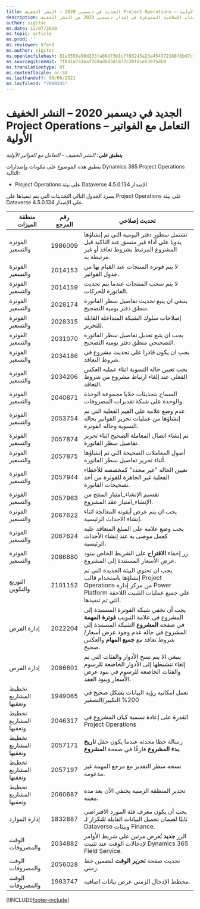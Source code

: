 ```yaml
---
title: الجديد في ديسمبر 2020 – النشر الخفيف Project Operations – التعامل مع الفواتير الأولية
description: يوفر هذا الموضوع معلومات حول التحديثات الإصلاحية المتوفرة في إصدار ديسمبر 2020 من النشر الخفيف Project Operations – التعامل مع الفواتير الأولية‬.
author: sigitac
ms.date: 12/07/2020
ms.topic: article
ms.prod: ''
ms.reviewer: kfend
ms.author: sigitac
ms.openlocfilehash: 81a5556e98d333fa86d73b1c7f03245a23a454372168f8bd7c79fc4425387734
ms.sourcegitcommit: 7f8d1e7a16af769adb43d1877c28fdce53975db8
ms.translationtype: HT
ms.contentlocale: ar-SA
ms.lasthandoff: 08/06/2021
ms.locfileid: "7009335"
---
```

# <a name="whats-new-december-2020---project-operations-lite-deployment---deal-to-proforma-invoicing"></a>الجديد في ديسمبر 2020 – النشر الخفيف Project Operations – التعامل مع الفواتير الأولية

_**ينطبق على:** النشر الخفيف – التعامل مع الفواتير الأولية_

ينطبق هذه الموضوع على مكونات وإصدارات Dynamics 365 Project Operations التالية:

  - Project Operations على بيئة Dataverse الإصدار 4.5.0.134 

يسرد الجدول التالي التحديثات التي يتم تنفيذها على Project Operations على بيئة Dataverse على الإصدار 4.5.0.134.

| **منطقة الميزات** | **رقم المرجع** | **تحديث إصلاحي** |
| --- | --- | --- |
| الفوترة والتسعير | 1986009 | تشتمل سطور دفتر اليومية التي تم إنشاؤها يدويا علي أداء غير متسق عند التاكيد قبل المشروع المرتبط بشروط تعاقد أو غير مرتبطة به. |
| الفوترة والتسعير | 2014153 | لا يتم فوتره المنتجات عند القيام بها من جدول الفواتير. |
| الفوترة والتسعير | 2014159 | لا يتم سحب المنتجات عندما يتم تحديث الفاتورة للحركات. |
| الفوترة والتسعير | 2028174 | ينبغي ان يتبع تحديث تفاصيل سطر الفاتورة منطق دفتر يوميه التصحيح. |
| الفوترة والتسعير | 2028315 | إصلاحات سلوك الشبكة المتداخلة القابلة للتحرير. |
| الفوترة والتسعير | 2031070 | يجب ان يتبع تعديل تفاصيل سطر الفاتورة التصحيحي منطق دفتر يوميه التصحيح. |
| الفوترة والتسعير | 2034186 | يجب ان يكون قادرا علي تحديث مشروع في شروط التعاقد. |
| الفوترة والتسعير | 2034206 | يجب تعيين حاله التسوية اثناء عمليه العكس الفعلي عند إلغاء ارتباط مشروع من شروط التعاقد. |
| الفوترة والتسعير | 2040871 | السماح بتحديثات خلايا مجموعة الوحدة والوحدة على شبكة تقديرات المصروفات. |
| الفوترة والتسعير | 2053754 | عدم وضع علامة علي القيم الفعلية التي تم إنشاؤها من عمليات تحرير الفواتير بحاله التسوية وحاله الفوترة. |
| الفوترة والتسعير | 2057874 | تم إنشاء اتصال المعاملة الصحيح اثناء تحرير تفاصيل سطر الفاتورة. |
| الفوترة والتسعير | 2057875 | أصول المعاملات الصحيحة التي تم إنشاؤها أثناء تحرير تفاصيل سطر الفاتورة. |
| الفوترة والتسعير | 2057944 | تعيين الحالة "غير محدد" كمخصصه للأخطاء الفعلية غير الجاهزة للفوترة من أحد تصحيحات الفاتورة. |
| الفوترة والتسعير | 2057963 | تقسيم الإنشاء\_امتياز المنتج من الإنشاء\_امتياز عقد المشروع. |
| الفوترة والتسعير | 2067622 | يجب ان يتم عرض أيقونه المعالجة اثناء إنشاء الاحداث الرئيسية. |
| الفوترة والتسعير | 2067624 | يجب وضع علامة على المبلغ المتعاقد عليه كعمل موصى به عند إنشاء الأحداث الرئيسية. |
| الفوترة والتسعير | 2086880 | زر إخفاء **الاقتراح** على الشريط الخاص ببنود عرض الأسعار المستندة إلى المشروع. |
| التوزيع والتكوين | 2101152 | يجب ان تحتوي البيئة الجديدة التي تم إنشاؤها باستخدام قالب Project Operations من مركز إدارة Power Platform علي جميع عمليات التثبيت اللاحقة التي تم تنفيذها. |
|   إدارة الفرص | 2022204 | يجب أن تخفي شبكة الفوترة المستندة إلى المشروع في علامة التبويب **فوترة المهمة** في صفحة **المشروع** الشبكة المستندة إلى المشروع في حاله عدم وجود عرض أسعار/شروط تعاقد مع **جميع المهام** والعكس صحيح. |
|   إدارة الفرص | 2086601 | ينبغي الا يتم نسخ الأدوار والفئات التي تم إلغاء تنشيطها إلى الأدوار الخاضعة للرسوم والفئات الخاضعة للرسوم في بنود عرض الأسعار وبنود العقد. |
| تخطيط المشاريع وتعقبها | 1949065 | تعمل امكانيه رؤية البيانات بشكل صحيح في 200% التكبير/التصغير |
| تخطيط المشاريع وتعقبها | 2046317 | القدرة على إعادة تسمية كيان المشروع في Project Operations |
| تخطيط المشاريع وتعقبها | 2057171 | رسالة خطا محدثه عندما يكون حقل **تاريخ بدء المشروع** فارغًا في صفحة **المشروع**. |
| تخطيط المشاريع وتعقبها | 2057197 | نسخه سطر التقدير مع مرجع المهمة غير مدعومة. |
| تخطيط المشاريع وتعقبها | 2060687 | تحذير المنطقة الزمنية يختفي الآن بعد مده معينه. |
| إدارة الموارد | 1832887 | يجب أن يكون معرف فئة المورد الافتراضي ثابتًا لضمان تحميل البيانات القابلة للتكرار لـ Dataverse وبيئات Finance. |
| الوقت والمصروفات | 2034882 | الزر **جديد** يُعرض مرتين علي شريط الأوامر لإدخالات الوقت عند تثبيت Dynamics 365 Field Service. |
| الوقت والمصروفات | 2056028 | تحديث صفحة **تحرير الوقت** لتضمين خط زمني. |
| الوقت والمصروفات | 1983747 | مخطط الإدخال الزمني عرض بيانات اضافيه. |


[!INCLUDE[footer-include](../../includes/footer-banner.md)]